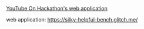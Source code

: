 [YouTube On Hackathon's web application](https://www.youtube.com/watch?v=C749Hya-hbo)

web application: https://silky-helpful-bench.glitch.me/

